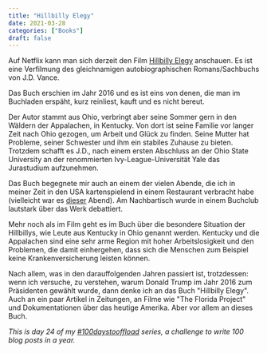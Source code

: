 ```yaml
---
title: "Hillbilly Elegy"
date: 2021-03-28
categories: ["Books"]
draft: false
---
```

Auf Netflix kann man sich derzeit den Film [Hillbilly Elegy](https://de.wikipedia.org/wiki/Hillbilly_Elegy_(Film)) anschauen. Es ist eine Verfilmung des gleichnamigen autobiographischen Romans/Sachbuchs von J.D. Vance.

Das Buch erschien im Jahr 2016 und es ist eins von denen, die man im Buchladen erspäht, kurz reinliest, kauft und es nicht bereut.

Der Autor stammt aus Ohio, verbringt aber seine Sommer gern in den Wäldern der Appalachen, in Kentucky. Von dort ist seine Familie vor langer Zeit nach Ohio gezogen, um Arbeit und Glück zu finden. Seine Mutter hat Probleme, seiner Schwester und ihm ein stabiles Zuhause zu bieten. Trotzdem schafft es J.D., nach einem ersten Abschluss an der Ohio State University an der renommierten Ivy-League-Universität Yale das Jurastudium aufzunehmen.

Das Buch begegnete mir auch an einem der vielen Abende, die ich in meiner Zeit in den USA kartenspielend in einem Restaurant verbracht habe (vielleicht war es [dieser](https://www.meetup.com/D-C-Doppelkopf/events/233185688/) Abend). Am Nachbartisch wurde in einem Buchclub lautstark über das Werk debattiert.

Mehr noch als im Film geht es im Buch über die besondere Situation der Hillbillys, wie Leute aus Kentucky in Ohio genannt werden. Kentucky und die Appalachen sind eine sehr arme Region mit hoher Arbeitslosigkeit und den Problemen, die damit einhergehen, dass sich die Menschen zum Beispiel keine Krankenversicherung leisten können.

Nach allem, was in den darauffolgenden Jahren passiert ist, trotzdessen: wenn ich versuche, zu verstehen, warum Donald Trump im Jahr 2016 zum Präsidenten gewählt wurde, dann denke ich an das Buch "Hillbilly Elegy". Auch an ein paar Artikel in Zeitungen, an Filme wie "The Florida Project" und Dokumentationen über das heutige Amerika. Aber vor allem an dieses Buch.

_This is day 24 of my [#100daystooffload](https://100daystooffload.com/) series, a challenge to write 100 blog posts in a year._